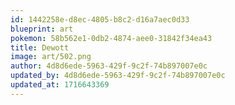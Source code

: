 ```yaml
---
id: 1442258e-d8ec-4805-b8c2-d16a7aec0d33
blueprint: art
pokemon: 58b562e1-0db2-4874-aee0-31842f34ea43
title: Dewott
image: art/502.png
author: 4d8d6ede-5963-429f-9c2f-74b897007e0c
updated_by: 4d8d6ede-5963-429f-9c2f-74b897007e0c
updated_at: 1716643369
---
```


